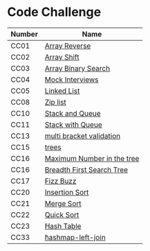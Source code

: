 # Code Challenge

| Number | Name                                                                                                                                                                                               |
| ------ | -------------------------------------------------------------------------------------------------------------------------------------------------------------------------------------------------- |
| CC01   | [Array Reverse](https://amarh-ayman.github.io/401_data-structures-and-algorithms/array_reverse/array_reverse)                                                                                      |
| CC02   | [Array Shift](https://amarh-ayman.github.io/401_data-structures-and-algorithms/array-shift/array_shift)                                                                                            |
| CC03   | [Array Binary Search](https://amarh-ayman.github.io/401_data-structures-and-algorithms/array-binary-search/array_binary_search)                                                                    |
| CC04   | [Mock Interviews](https://docs.google.com/spreadsheets/d/1_rSpQvQch8V333JayCRYhwW2f613ist_aUSOiFegEEg/edit?usp=sharing)                                                                            |
| CC05   | [Linked List](https://amarh-ayman.github.io/401_data-structures-and-algorithms/Data-Structures/linked-list/linked_list)                                                                            |
| CC08   | [Zip list](https://amarh-ayman.github.io/401_data-structures-and-algorithms/Data-Structures/challenges/ll_zip/LL_zip)                                                                              |
| CC10   | [Stack and Queue](https://amarh-ayman.github.io/401_data-structures-and-algorithms/Data-Structures/challenges/stacks_and_queues/stacksAndQueue)                                                    |
| CC11   | [Stack with Queue](https://amarh-ayman.github.io/401_data-structures-and-algorithms/Data-Structures/challenges/queueWithStacks/queue_with_stacks)                                                  |
| CC13   | [multi bracket validation](https://amarh-ayman.github.io/401_data-structures-and-algorithms/Data-Structures/challenges/multi_bracket_validation/multi_bracket_validation.py)                       |
| CC15   | [trees](https://amarh-ayman.github.io/401_data-structures-and-algorithms/Data-Structures/trees/readmeFiles/tree)                                                                                   |
| CC16   | [Maximum Number in the tree](https://amarh-ayman.github.io/401_data-structures-and-algorithms/Data-Structures/trees/readmeFiles/maximumNumber)                                                     |
| CC16   | [Breadth First Search Tree](https://amarh-ayman.github.io/401_data-structures-and-algorithms/Data-Structures/trees/readmeFiles/breadthFirst)                                                       |
| CC17   | [Fizz Buzz](https://amarh-ayman.github.io/401_data-structures-and-algorithms/Data-Structures/trees/readmeFiles/FizzBuzz)                                                                           |
| CC20   | [Insertion Sort](https://amarh-ayman.github.io/401_data-structures-and-algorithms/Data-Structures/Sorting/Data-Structures/Sorting/readme_files/Data-Structures/Sorting/readme_files/insertionSort) |
| CC21   | [Merge Sort](https://amarh-ayman.github.io/401_data-structures-and-algorithms/Data-Structures/Sorting/Data-Structures/Sorting/readme_files/Data-Structures/Sorting/readme_files/mergeSort)         |
| CC22   | [َQuick Sort](https://amarh-ayman.github.io/401_data-structures-and-algorithms/Data-Structures/Sorting/Data-Structures/Sorting/readme_files/Data-Structures/Sorting/readme_files/quickSort)        |
| CC23   | [َHash Table](https://amarh-ayman.github.io/401_data-structures-and-algorithms/Data-Structures/challenges/hashTable/hashtable)                                                                     |
| CC33   | [َhashmap-left-join](https://amarh-ayman.github.io/401_data-structures-and-algorithms/Data-Structures/trees/Code_Challenges/ALgorithm/hashmap_left_join)                                           |
